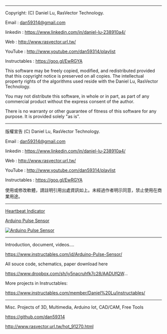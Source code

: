 


 ---------------------------------------------------------------------------------

  Copyright: (C) Daniel Lu, RasVector Technology.

  Email : dan59314@gmail.com
  
  linkedin : https://www.linkedin.com/in/daniel-lu-238910a4/
  
  Web :     http://www.rasvector.url.tw/
  
  YouTube : http://www.youtube.com/dan59314/playlist
  
  Instructables : https://goo.gl/EwRGYA
  
  

  This software may be freely copied, modified, and redistributed
  provided that this copyright notice is preserved on all copies.
  The intellectual property rights of the algorithms used reside
  with the Daniel Lu, RasVector Technology.

  You may not distribute this software, in whole or in part, as
  part of any commercial product without the express consent of
  the author.

  There is no warranty or other guarantee of fitness of this
  software for any purpose. It is provided solely "as is".

  ---------------------------------------------------------------------------------
  版權宣告  (C) Daniel Lu, RasVector Technology.

  Email : dan59314@gmail.com
  
  linkedin : https://www.linkedin.com/in/daniel-lu-238910a4/
  
  Web :     http://www.rasvector.url.tw/
  
  YouTube : http://www.youtube.com/dan59314/playlist
  
  Instructables : https://goo.gl/EwRGYA
  
  

  使用或修改軟體，請註明引用出處資訊如上。未經過作者明示同意，禁止使用在商業用途。
  
  
---------------------------------------------------------------------------------

 
[Heartbeat Indicator ](https://youtu.be/0CKQ7as65yc)

[Arduino Pulse Sensor](https://youtu.be/p0KdO7rtU7o)

  [![Arduino Pulse Sensor](https://cdn.instructables.com/FM8/R34L/IHUWIIGO/FM8R34LIHUWIIGO.LARGE.jpg)](https://youtu.be/p0KdO7rtU7o?t=0s "Arduino Pulse Sensor") 
  
---------------------------------------------------------------------------------
Introduction, document, videos....

https://www.instructables.com/id/Arduino-Pulse-Sensor/

All souce code, schematics, paper download here

https://www.dropbox.com/sh/iy5nacruhfk7c28/AADUfQW...




More projects in Instructables:

https://www.instructables.com/member/Daniel%20Lu/instructables/


      
------------------------------------------------------------------------------------      
Misc. Projects of 3D, Multimedia, Arduino Iot, CAD/CAM, Free Tools

https://github.com/dan59314

http://www.rasvector.url.tw/hot_91270.html

